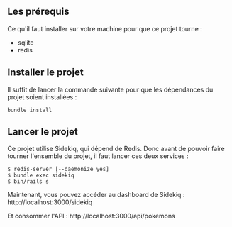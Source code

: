 ## Les prérequis

Ce qu'il faut installer sur votre machine pour que ce projet tourne :

- sqlite
- redis

## Installer le projet

Il suffit de lancer la commande suivante pour que les dépendances du projet
soient installées :

```
bundle install
```

## Lancer le projet

Ce projet utilise Sidekiq, qui dépend de Redis. Donc avant de pouvoir faire
tourner l'ensemble du projet, il faut lancer ces deux services :

```
$ redis-server [--daemonize yes]
$ bundle exec sidekiq
$ bin/rails s
```

Maintenant, vous pouvez accéder au dashboard de Sidekiq :
http://localhost:3000/sidekiq

Et consommer l'API : http://localhost:3000/api/pokemons
